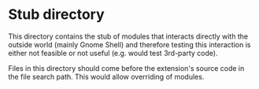 # Stub directory

This directory contains the stub of modules that interacts directly 
with the outside world (mainly Gnome Shell) and therefore testing this
interaction is either not feasible or not useful (e.g. would test 3rd-party code).

Files in this directory should come before the extension's source code in the file search path.
This would allow overriding of modules.
